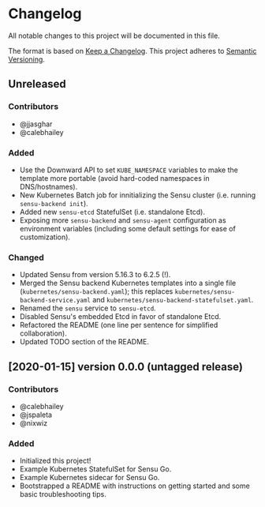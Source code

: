# Changelog

All notable changes to this project will be documented in this file.

The format is based on [Keep a Changelog](http://keepachangelog.com/en/1.0.0/). 
This project adheres to [Semantic Versioning](http://semver.org/spec/v2.0.0.html).

## Unreleased

### Contributors 

- @jjasghar
- @calebhailey

### Added

- Use the Downward API to set `KUBE_NAMESPACE` variables to make the template more portable (avoid hard-coded namespaces in DNS/hostnames). 
- New Kubernetes Batch job for innitializing the Sensu cluster (i.e. running `sensu-backend init`). 
- Added new `sensu-etcd` StatefulSet (i.e. standalone Etcd). 
- Exposing more `sensu-backend` and `sensu-agent` configuration as environment variables (including some default settings for ease of customization). 

### Changed

- Updated Sensu from version 5.16.3 to 6.2.5 (!). 
- Merged the Sensu backend Kubernetes templates into a single file (`kubernetes/sensu-backend.yaml`); 
  this replaces `kubernetes/sensu-backend-service.yaml` and `kubernetes/sensu-backend-statefulset.yaml`. 
- Renamed the `sensu` service to `sensu-etcd`. 
- Disabled Sensu's embedded Etcd in favor of standalone Etcd. 
- Refactored the README (one line per sentence for simplified collaboration). 
- Updated TODO section of the README.

## [2020-01-15] version 0.0.0 (untagged release)

### Contributors 

- @calebhailey
- @jspaleta 
- @nixwiz

### Added 

- Initialized this project! 
- Example Kubernetes StatefulSet for Sensu Go. 
- Example Kubernetes sidecar for Sensu Go. 
- Bootstrapped a README with instructions on getting started and some basic troubleshooting tips.

